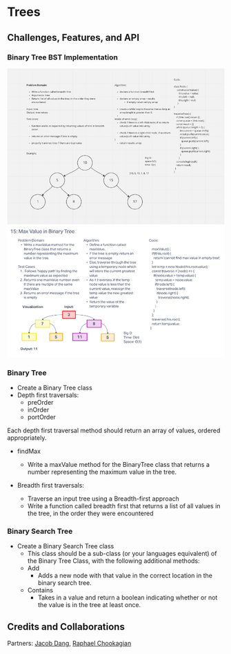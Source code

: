 # Trees

## Challenges, Features, and API

### Binary Tree BST Implementation

![UML](./assets/code-challenge-17.png)
![UML](./assets/CC-16.png)

### Binary Tree
- Create a Binary Tree class
- Depth first traversals:
  - preOrder
  - inOrder
  - portOrder

Each depth first traversal method should return an array of values, ordered appropriately.

- findMax
  - Write a maxValue method for the BinaryTree class that returns a number representing the maximum value in the tree.

- Breadth first traversals:
  - Traverse an input tree using a Breadth-first approach
  - Write a function called breadth first that returns a list of all values in the tree, in the order they were encountered


### Binary Search Tree
- Create a Binary Search Tree class
  - This class should be a sub-class (or your languages equivalent) of the Binary Tree Class, with the following additional methods:
  - Add
    - Adds a new node with that value in the correct location in the binary search tree.
  - Contains
    - Takes in a value and return a boolean indicating whether or not the value is in the tree at least once.

## Credits and Collaborations
Partners: [Jacob Dang](), [Raphael Chookagian ]()
